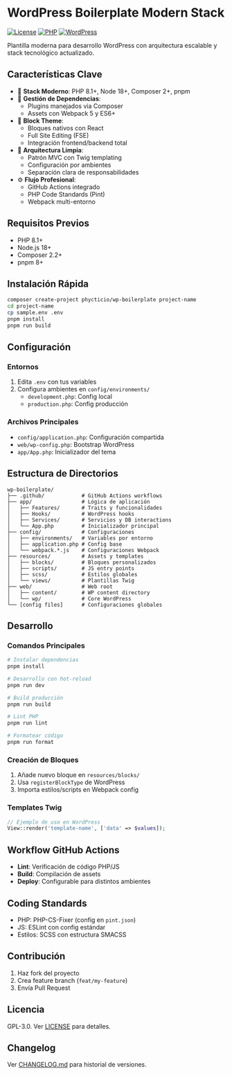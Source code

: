 # WordPress Boilerplate Modern Stack

[![License](https://img.shields.io/badge/License-GPLv3-blue.svg)](https://www.gnu.org/licenses/gpl-3.0)
[![PHP](https://img.shields.io/badge/PHP-8.1%2B-8892BF.svg)](https://php.net/)
[![WordPress](https://img.shields.io/badge/WordPress-6.4%2B-0073aa.svg)](https://wordpress.org/)

Plantilla moderna para desarrollo WordPress con arquitectura escalable y stack tecnológico actualizado.

## Características Clave

- 🚀 **Stack Moderno**: PHP 8.1+, Node 18+, Composer 2+, pnpm
- 🧩 **Gestión de Dependencias**: 
  - Plugins manejados via Composer
  - Assets con Webpack 5 y ES6+
- 🧱 **Block Theme**:
  - Bloques nativos con React
  - Full Site Editing (FSE)
  - Integración frontend/backend total
- 📐 **Arquitectura Limpia**:
  - Patrón MVC con Twig templating
  - Configuración por ambientes
  - Separación clara de responsabilidades
- ⚙️ **Flujo Profesional**:
  - GitHub Actions integrado
  - PHP Code Standards (Pint)
  - Webpack multi-entorno

## Requisitos Previos

- PHP 8.1+
- Node.js 18+
- Composer 2.2+
- pnpm 8+

## Instalación Rápida

```bash
composer create-project phycticio/wp-boilerplate project-name
cd project-name
cp sample.env .env
pnpm install
pnpm run build
```

## Configuración

### Entornos
1. Edita `.env` con tus variables
2. Configura ambientes en `config/environments/`
    - `development.php`: Config local
    - `production.php`: Config producción

### Archivos Principales
- `config/application.php`: Configuración compartida
- `web/wp-config.php`: Bootstrap WordPress
- `app/App.php`: Inicializador del tema

## Estructura de Directorios

```
wp-boilerplate/
├── .github/            # GitHub Actions workflows
├── app/                # Lógica de aplicación
│   ├── Features/       # Traits y funcionalidades
│   ├── Hooks/          # WordPress hooks
│   ├── Services/       # Servicios y DB interactions
│   └── App.php         # Inicializador principal
├── config/             # Configuraciones
│   ├── environments/   # Variables por entorno
│   ├── application.php # Config base
│   └── webpack.*.js    # Configuraciones Webpack
├── resources/          # Assets y templates
│   ├── blocks/         # Bloques personalizados
│   ├── scripts/        # JS entry points
│   ├── scss/           # Estilos globales
│   └── views/          # Plantillas Twig
├── web/                # Web root
│   ├── content/        # WP content directory
│   └── wp/             # Core WordPress
└── [config files]      # Configuraciones globales
```

## Desarrollo

### Comandos Principales
```bash
# Instalar dependencias
pnpm install

# Desarrollo con hot-reload
pnpm run dev

# Build producción
pnpm run build

# Lint PHP
pnpm run lint

# Formatear código
pnpm run format
```

### Creación de Bloques
1. Añade nuevo bloque en `resources/blocks/`
2. Usa `registerBlockType` de WordPress
3. Importa estilos/scripts en Webpack config

### Templates Twig
```php
// Ejemplo de uso en WordPress
View::render('template-name', ['data' => $values]);
```

## Workflow GitHub Actions

- **Lint**: Verificación de código PHP/JS
- **Build**: Compilación de assets
- **Deploy**: Configurable para distintos ambientes

## Coding Standards

- PHP: PHP-CS-Fixer (config en `pint.json`)
- JS: ESLint con config estándar
- Estilos: SCSS con estructura SMACSS

## Contribución

1. Haz fork del proyecto
2. Crea feature branch (`feat/my-feature`)
3. Envía Pull Request

## Licencia

GPL-3.0. Ver [LICENSE](LICENSE) para detalles.

## Changelog

Ver [CHANGELOG.md](CHANGELOG.md) para historial de versiones.